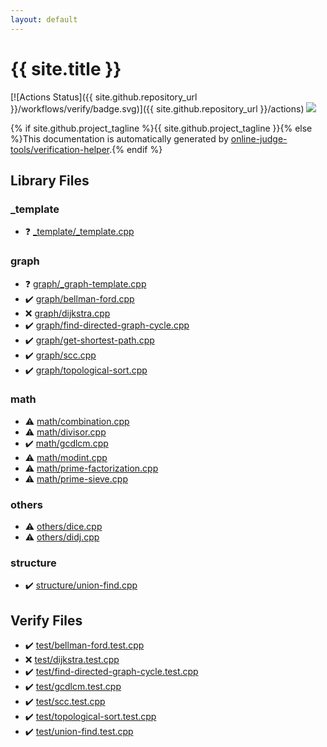 ```yaml
---
layout: default
---
```


<!-- mathjax config similar to math.stackexchange -->
<script type="text/javascript" async
  src="https://cdnjs.cloudflare.com/ajax/libs/mathjax/2.7.5/MathJax.js?config=TeX-MML-AM_CHTML">
</script>
<script type="text/x-mathjax-config">
  MathJax.Hub.Config({
    TeX: { equationNumbers: { autoNumber: "AMS" }},
    tex2jax: {
      inlineMath: [ ['$','$'] ],
      processEscapes: true
    },
    "HTML-CSS": { matchFontHeight: false },
    displayAlign: "left",
    displayIndent: "2em"
  });
</script>

<script type="text/javascript" src="https://cdnjs.cloudflare.com/ajax/libs/jquery/3.4.1/jquery.min.js"></script>
<script src="https://cdn.jsdelivr.net/npm/jquery-balloon-js@1.1.2/jquery.balloon.min.js" integrity="sha256-ZEYs9VrgAeNuPvs15E39OsyOJaIkXEEt10fzxJ20+2I=" crossorigin="anonymous"></script>
<script type="text/javascript" src="assets/js/copy-button.js"></script>
<link rel="stylesheet" href="assets/css/copy-button.css" />


# {{ site.title }}

[![Actions Status]({{ site.github.repository_url }}/workflows/verify/badge.svg)]({{ site.github.repository_url }}/actions)
<a href="{{ site.github.repository_url }}"><img src="https://img.shields.io/github/last-commit/{{ site.github.owner_name }}/{{ site.github.repository_name }}" /></a>

{% if site.github.project_tagline %}{{ site.github.project_tagline }}{% else %}This documentation is automatically generated by <a href="https://github.com/online-judge-tools/verification-helper">online-judge-tools/verification-helper</a>.{% endif %}

## Library Files

<div id="dd743839bbbccf6b9f92c191458344b7"></div>

### _template

* :question: <a href="library/_template/_template.cpp.html">_template/_template.cpp</a>


<div id="f8b0b924ebd7046dbfa85a856e4682c8"></div>

### graph

* :question: <a href="library/graph/_graph-template.cpp.html">graph/_graph-template.cpp</a>
* :heavy_check_mark: <a href="library/graph/bellman-ford.cpp.html">graph/bellman-ford.cpp</a>
* :x: <a href="library/graph/dijkstra.cpp.html">graph/dijkstra.cpp</a>
* :heavy_check_mark: <a href="library/graph/find-directed-graph-cycle.cpp.html">graph/find-directed-graph-cycle.cpp</a>
* :heavy_check_mark: <a href="library/graph/get-shortest-path.cpp.html">graph/get-shortest-path.cpp</a>
* :heavy_check_mark: <a href="library/graph/scc.cpp.html">graph/scc.cpp</a>
* :heavy_check_mark: <a href="library/graph/topological-sort.cpp.html">graph/topological-sort.cpp</a>


<div id="7e676e9e663beb40fd133f5ee24487c2"></div>

### math

* :warning: <a href="library/math/combination.cpp.html">math/combination.cpp</a>
* :warning: <a href="library/math/divisor.cpp.html">math/divisor.cpp</a>
* :heavy_check_mark: <a href="library/math/gcdlcm.cpp.html">math/gcdlcm.cpp</a>
* :warning: <a href="library/math/modint.cpp.html">math/modint.cpp</a>
* :warning: <a href="library/math/prime-factorization.cpp.html">math/prime-factorization.cpp</a>
* :warning: <a href="library/math/prime-sieve.cpp.html">math/prime-sieve.cpp</a>


<div id="5e2bab0ecb94c4ea40777733195abe1b"></div>

### others

* :warning: <a href="library/others/dice.cpp.html">others/dice.cpp</a>
* :warning: <a href="library/others/didj.cpp.html">others/didj.cpp</a>


<div id="07414f4e15ca943e6cde032dec85d92f"></div>

### structure

* :heavy_check_mark: <a href="library/structure/union-find.cpp.html">structure/union-find.cpp</a>


## Verify Files

* :heavy_check_mark: <a href="verify/test/bellman-ford.test.cpp.html">test/bellman-ford.test.cpp</a>
* :x: <a href="verify/test/dijkstra.test.cpp.html">test/dijkstra.test.cpp</a>
* :heavy_check_mark: <a href="verify/test/find-directed-graph-cycle.test.cpp.html">test/find-directed-graph-cycle.test.cpp</a>
* :heavy_check_mark: <a href="verify/test/gcdlcm.test.cpp.html">test/gcdlcm.test.cpp</a>
* :heavy_check_mark: <a href="verify/test/scc.test.cpp.html">test/scc.test.cpp</a>
* :heavy_check_mark: <a href="verify/test/topological-sort.test.cpp.html">test/topological-sort.test.cpp</a>
* :heavy_check_mark: <a href="verify/test/union-find.test.cpp.html">test/union-find.test.cpp</a>


